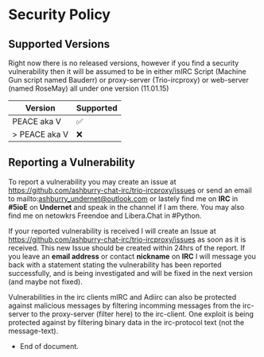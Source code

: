 # Security Policy

## Supported Versions

Right now there is no released versions, however if you find
a security vulnerability then it will be assumed to be 
in either mIRC Script (Machine Gun script named Bauderr) or proxy-server
(Trio-ircproxy) or web-server (named RoseMay) all under one version (11.01.15)

| Version       | Supported          |
| ------------- | ------------------ |
| PEACE aka V      | :white_check_mark: |
| > PEACE aka V  | :x:                |

## Reporting a Vulnerability

To report a vulnerability you may create an issue at
https://github.com/ashburry-chat-irc/trio-ircproxy/issues
or send an email to mailto:ashburry_undernet@outlook.com
or lastely find me on **IRC** in **#5ioE** on **Undernet** and speak
in the channel if I am there. You may also find me on netowkrs Freendoe
and Libera.Chat in #Python.

If your reported vulnerability is received I will create an Issue at
https://github.com/ashburry-chat-irc/trio-ircproxy/issues as soon as
it is received. This new Issue should be created within 24hrs of the
report. If you leave an **email address** or contact **nickname** on **IRC** I 
will message you back with a statement stating the vulnerability has
been reported successfully, and is being investigated and will be fixed in
the next version (and maybe not fixed).

Vulnerabilities in the irc clients mIRC and Adiirc can also be protected against
malicious messages by filtering incomming messages from the irc-server to the 
proxy-server (filter here) to the irc-client. One exploit is being protected against
by filtering binary data in the irc-protocol text (not the message-text).

* End of document.
